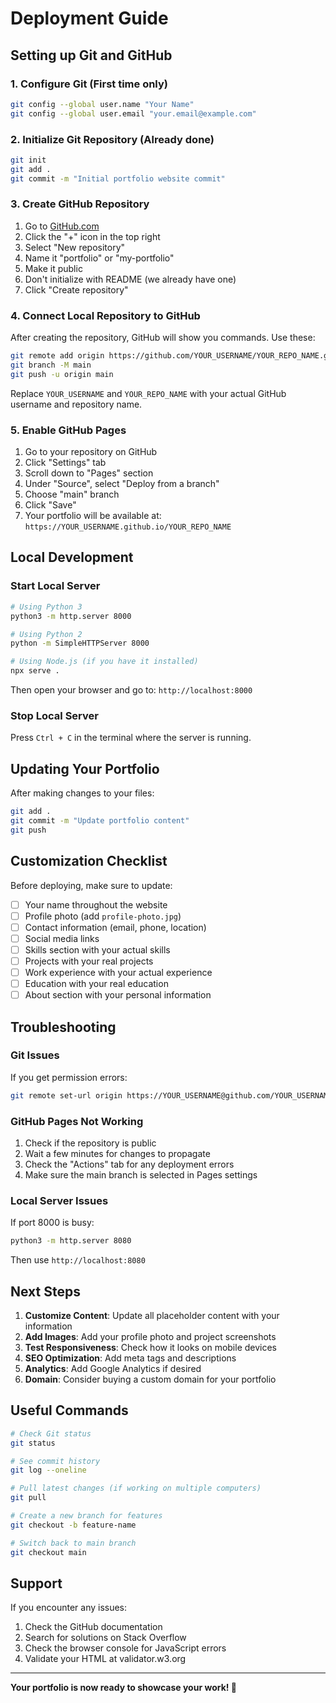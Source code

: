 # Deployment Guide

## Setting up Git and GitHub

### 1. Configure Git (First time only)

```bash
git config --global user.name "Your Name"
git config --global user.email "your.email@example.com"
```

### 2. Initialize Git Repository (Already done)

```bash
git init
git add .
git commit -m "Initial portfolio website commit"
```

### 3. Create GitHub Repository

1. Go to [GitHub.com](https://github.com)
2. Click the "+" icon in the top right
3. Select "New repository"
4. Name it "portfolio" or "my-portfolio"
5. Make it public
6. Don't initialize with README (we already have one)
7. Click "Create repository"

### 4. Connect Local Repository to GitHub

After creating the repository, GitHub will show you commands. Use these:

```bash
git remote add origin https://github.com/YOUR_USERNAME/YOUR_REPO_NAME.git
git branch -M main
git push -u origin main
```

Replace `YOUR_USERNAME` and `YOUR_REPO_NAME` with your actual GitHub username and repository name.

### 5. Enable GitHub Pages

1. Go to your repository on GitHub
2. Click "Settings" tab
3. Scroll down to "Pages" section
4. Under "Source", select "Deploy from a branch"
5. Choose "main" branch
6. Click "Save"
7. Your portfolio will be available at: `https://YOUR_USERNAME.github.io/YOUR_REPO_NAME`

## Local Development

### Start Local Server

```bash
# Using Python 3
python3 -m http.server 8000

# Using Python 2
python -m SimpleHTTPServer 8000

# Using Node.js (if you have it installed)
npx serve .
```

Then open your browser and go to: `http://localhost:8000`

### Stop Local Server

Press `Ctrl + C` in the terminal where the server is running.

## Updating Your Portfolio

After making changes to your files:

```bash
git add .
git commit -m "Update portfolio content"
git push
```

## Customization Checklist

Before deploying, make sure to update:

- [ ] Your name throughout the website
- [ ] Profile photo (add `profile-photo.jpg`)
- [ ] Contact information (email, phone, location)
- [ ] Social media links
- [ ] Skills section with your actual skills
- [ ] Projects with your real projects
- [ ] Work experience with your actual experience
- [ ] Education with your real education
- [ ] About section with your personal information

## Troubleshooting

### Git Issues

If you get permission errors:
```bash
git remote set-url origin https://YOUR_USERNAME@github.com/YOUR_USERNAME/YOUR_REPO_NAME.git
```

### GitHub Pages Not Working

1. Check if the repository is public
2. Wait a few minutes for changes to propagate
3. Check the "Actions" tab for any deployment errors
4. Make sure the main branch is selected in Pages settings

### Local Server Issues

If port 8000 is busy:
```bash
python3 -m http.server 8080
```

Then use `http://localhost:8080`

## Next Steps

1. **Customize Content**: Update all placeholder content with your information
2. **Add Images**: Add your profile photo and project screenshots
3. **Test Responsiveness**: Check how it looks on mobile devices
4. **SEO Optimization**: Add meta tags and descriptions
5. **Analytics**: Add Google Analytics if desired
6. **Domain**: Consider buying a custom domain for your portfolio

## Useful Commands

```bash
# Check Git status
git status

# See commit history
git log --oneline

# Pull latest changes (if working on multiple computers)
git pull

# Create a new branch for features
git checkout -b feature-name

# Switch back to main branch
git checkout main
```

## Support

If you encounter any issues:

1. Check the GitHub documentation
2. Search for solutions on Stack Overflow
3. Check the browser console for JavaScript errors
4. Validate your HTML at validator.w3.org

---

**Your portfolio is now ready to showcase your work! 🎉** 
